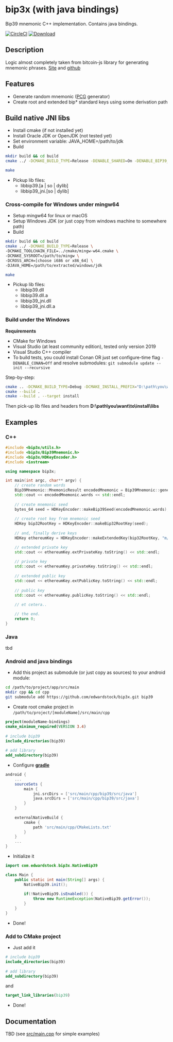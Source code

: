 # bip3x (with java bindings)
Bip39 mnemonic C++ implementation. Contains java bindings.

[![CircleCI](https://circleci.com/gh/edwardstock/bip3x.svg?style=svg)](https://circleci.com/gh/edwardstock/bip3x)    [ ![Download](https://img.shields.io/badge/Download-Artifactory:Latest-green) ](https://bintray.com/edwardstock/conan-public/bip39:edwardstock/)



## Description
Logic almost completely taken from bitcoin-js library for generating mnemonic phrases.
[Site](https://iancoleman.io/bip39/) and [github](https://github.com/iancoleman/bip39)


## Features
* Generate random mnemonic ([PCG](http://www.pcg-random.org/) generator)
* Create root and extended bip* standard keys using some derivation path

## Build native JNI libs
* Install cmake (if not installed yet)
* Install Oracle JDK or OpenJDK (not tested yet)
* Set environment variable: JAVA_HOME=/path/to/jdk
* Build
```bash
mkdir build && cd build
cmake ../ -DCMAKE_BUILD_TYPE=Release -DENABLE_SHARED=On -DENABLE_BIP39_JNI=On -DENABLE_BIP39_C=Off -DENABLE_TEST=Off

make
```
* Pickup lib files:
  * libbip39.\[a | so | dylib\]
  * libbip39_jni.\[so | dylib\]
  
### Cross-compile for Windows under mingw64
* Setup mingw64 for linux or macOS
* Setup Windows JDK (or just copy from windows machine to somewhere path)
* Build
```bash
mkdir build && cd build
cmake ../ -DCMAKE_BUILD_TYPE=Release \
-DCMAKE_TOOLCHAIN_FILE=../cmake/mingw-w64.cmake \
-DCMAKE_SYSROOT=/path/to/mingw \
-DCROSS_ARCH=[choose i686 or x86_64] \
-DJAVA_HOME=/path/to/extracted/windows/jdk

make
```
* Pickup lib files:
  * libbip39.dll
  * libbip39.dll.a
  * libbip39_jni.dll
  * libbip39_jni.dll.a
  

### Build under the Windows
**Requirements**
* CMake for Windows
* Visual Studio (at least community edition), tested only version 2019
* Visual Studio C++ compiler
* To build tests, you could install Conan OR just set configure-time flag `-DENABLE_CONAN=Off` and resolve submodules: `git submodule update --init --recursive`

Step-by-step:
```bash
cmake .. -DCMAKE_BUILD_TYPE=Debug -DCMAKE_INSTALL_PREFIX="D:\path\you\want\to\install\libs"
cmake --build .
cmake --build . --target install
```

Then pick-up lib files and headers from **D:\path\you\want\to\install\libs**



## Examples
### C++
```c++
#include <bip3x/utils.h>
#include <bip3x/Bip39Mnemonic.h>
#include <bip3x/HDKeyEncoder.h>
#include <iostream>

using namespace bip3x;

int main(int argc, char** argv) {
    // create random words
    Bip39Mnemonic::MnemonicResult encodedMnemonic = Bip39Mnemonic::generate();
    std::cout << encodedMnemonic.words << std::endl;
    
    // create mnemonic seed
    bytes_64 seed = HDKeyEncoder::makeBip39Seed(encodedMnemonic.words);
    
    // create root key from mnemonic seed
    HDKey bip32RootKey = HDKeyEncoder::makeBip32RootKey(seed);
    
    // and, finally derive keys
    HDKey ethereumKey = HDKeyEncoder::makeExtendedKey(bip32RootKey, "m/44'/60'/0'/0");

    // extended private key
    std::cout << ethereumKey.extPrivateKey.toString() << std::endl;
    
    // private key
    std::cout << ethereumKey.privateKey.toString() << std::endl;
    
    // extended public key
    std::cout << ethereumKey.extPublicKey.toString() << std::endl;
    
    // public key
    std::cout << ethereumKey.publicKey.toString() << std::endl;
    
    // et cetera..

    // the end.
    return 0;
}
```


### Java
tbd

### Android and java bindings

* Add this project as submodule (or just copy as sources) to your android module:
```bash
cd /path/to/project/app/src/main
mkdir cpp && cd cpp
git submodule add https://github.com/edwardstock/bip3x.git bip39
```
 
* Create root cmake project in `/path/to/project/[moduleName]/src/main/cpp`
```cmake
project(moduleName-bindings)
cmake_minimum_required(VERSION 3.4)
    
# include bip39
include_directories(bip39)
    
# add library
add_subdirectory(bip39)
```
 
* Configure [**gradle**](https://gradle.org/)

```groovy
android {
    ...
    sourceSets {
        main {
            jni.srcDirs = ['src/main/cpp/bip39/src/java']
            java.srcDirs = ['src/main/cpp/bip39/src/java']
        }
    }
    
    externalNativeBuild {
        cmake {
            path 'src/main/cpp/CMakeLists.txt'
        }
    }
    ...
}
 ```
 
* Initialize it
```java
import com.edwardstock.bip3x.NativeBip39

class Main {
    public static int main(String[] args) {
        NativeBip39.init();
        
        if(!NativeBip39.isEnabled()) {
            throw new RuntimeException(NativeBip39.getError());
        }
    }
}
```

* Done!


### Add to CMake project

* Just add it
```cmake
# include bip39
include_directories(bip39)
    
# add library
add_subdirectory(bip39)
```

 and 
```cmake
target_link_libraries(bip39)
```

* Done!



## Documentation
TBD (see [src/main.cpp](https://github.com/edwardstock/bip3x/blob/master/src/main.cpp) for simple examples)


